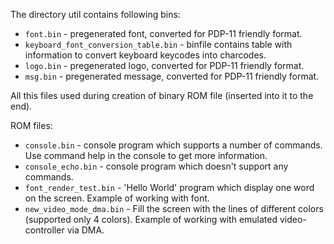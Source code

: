 The directory util contains following bins:

* `font.bin` - pregenerated font, converted for PDP-11 friendly format.
* `keyboard_font_conversion_table.bin` - binfile contains table with information to convert keyboard keycodes into charcodes.
* `logo.bin` - pregenerated logo, converted for PDP-11 friendly format.
* `msg.bin` - pregenerated message, converted for PDP-11 friendly format.

All this files used during creation of binary ROM file (inserted into it to the end).

ROM files:

* `console.bin` - console program which supports a number of commands. Use command help in the console to get more information.
* `console_echo.bin` - console program which doesn't support any commands.
* `font_render_test.bin` - 'Hello World' program which display one word on the screen. Example of working with font.
* `new_video_mode_dma.bin` - Fill the screen with the lines of different colors (supported only 4 colors). Example of working with emulated video-controller via DMA.
